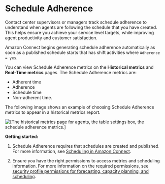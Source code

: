# Schedule Adherence<a name="schedule-adherence"></a>

Contact center supervisors or managers track schedule adherence to understand when agents are following the schedule that you have created\. This helps ensure you achieve your service level targets, while improving agent productivity and customer satisfaction\.

Amazon Connect begins generating schedule adherence automatically as soon as a published schedule starts that has shift activities where `Adherence = yes`\. 

You can view Schedule Adherence metrics on the **Historical metrics** and **Real\-Time metrics** pages\. The Schedule Adherence metrics are: 
+ Adherent time
+ Adherence
+ Schedule time
+ Non\-adherent time\.

The following image shows an example of choosing Schedule Adherence metrics to appear in a historical metrics report\.

![\[The historical metrics page for agents, the table settings box, the schedule adherence metrics.\]](http://docs.aws.amazon.com/connect/latest/adminguide/images/wfm-schedule-adherence-metrics.png)

**Getting started:**

1. Schedule Adherence requires that schedules are created and published\. For more information, see  [Scheduling in Amazon Connect](scheduling.md)\.

1. Ensure you have the right permissions to access metrics and scheduling information\. For more information on the required permissions, see [ security profile permissions for forecasting, capacity planning, and scheduling](https://docs.aws.amazon.com/connect/latest/adminguide/required-optimization-permissions.html)\. 